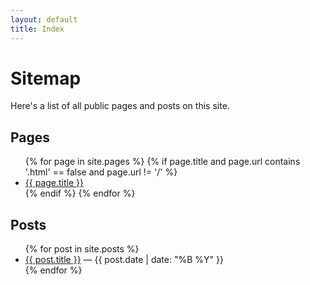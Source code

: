 ```yaml
---
layout: default
title: Index
---
```


# Sitemap

Here's a list of all public pages and posts on this site.

## Pages
<ul>
{% for page in site.pages %}
  {% if page.title and page.url contains '.html' == false and page.url != '/' %}
    <li><a href="{{ page.url | relative_url }}">{{ page.title }}</a></li>
  {% endif %}
{% endfor %}
</ul>

## Posts
<ul>
{% for post in site.posts %}
  <li><a href="{{ post.url | relative_url }}">{{ post.title }}</a> — {{ post.date | date: "%B %Y" }}</li>
{% endfor %}
</ul>
